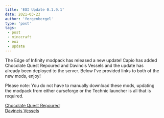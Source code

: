 ```yaml
---
title: 'EOI Update 0.1.9.1'
date: 2021-03-23
author: 'fergenbergel'
type: 'post'
tags: 
 - post
 - minecraft
 - eoi
 - update
---
```


The Edge of Infinity modpack has released a new update! Capio has added Chocolate Quest Repoured and Davincis Vessels and the update has already been deployed to the server. Below I've provided links to both of the new mods, enjoy!

Please note: You do not have to manually download these mods, updating the modpack from either curseforge or the Technic launcher is all that is required.

[Chocolate Quest Repoured][1]<br>
[Davincis Vessels][2]

[1]: <https://www.curseforge.com/minecraft/mc-mods/cqrepoured> "Chocolate Quest Repoured Curseforge"
[2]: <https://www.curseforge.com/minecraft/mc-mods/davincis-vessels> "Davincis Vessels Curseforge"